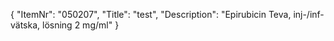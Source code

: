 {
  "ItemNr": "050207",
  "Title": "test",
  "Description": "Epirubicin Teva, inj-/inf-vätska, lösning 2 mg/ml"
}